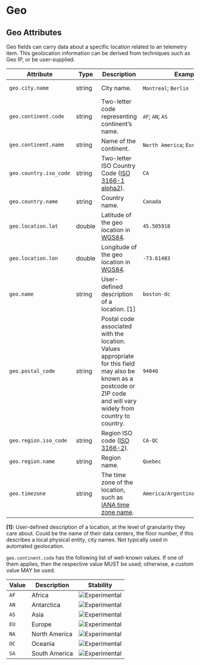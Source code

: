 <!--- Hugo front matter used to generate the website version of this page:
--->

<!-- NOTE: THIS FILE IS AUTOGENERATED. DO NOT EDIT BY HAND. -->
<!-- see templates/registry/markdown/attribute_namespace.md.j2 -->

# Geo

## Geo Attributes

Geo fields can carry data about a specific location related to an telemetry item. This geolocation information can be derived from techniques such as Geo IP, or be user-supplied.

| Attribute              | Type   | Description                                                                                                                                                           | Examples                         | Stability                                                        |
| ---------------------- | ------ | --------------------------------------------------------------------------------------------------------------------------------------------------------------------- | -------------------------------- | ---------------------------------------------------------------- |
| `geo.city.name`        | string | City name.                                                                                                                                                            | `Montreal`; `Berlin`             | ![Experimental](https://img.shields.io/badge/-experimental-blue) |
| `geo.continent.code`   | string | Two-letter code representing continent’s name.                                                                                                                        | `AF`; `AN`; `AS`                 | ![Experimental](https://img.shields.io/badge/-experimental-blue) |
| `geo.continent.name`   | string | Name of the continent.                                                                                                                                                | `North America`; `Europe`        | ![Experimental](https://img.shields.io/badge/-experimental-blue) |
| `geo.country.iso_code` | string | Two-letter ISO Country Code ([ISO 3166-1 alpha2](https://en.wikipedia.org/wiki/ISO_3166-1#Codes)).                                                                    | `CA`                             | ![Experimental](https://img.shields.io/badge/-experimental-blue) |
| `geo.country.name`     | string | Country name.                                                                                                                                                         | `Canada`                         | ![Experimental](https://img.shields.io/badge/-experimental-blue) |
| `geo.location.lat`     | double | Latitude of the geo location in [WGS84](https://en.wikipedia.org/wiki/World_Geodetic_System#WGS84).                                                                   | `45.505918`                      | ![Experimental](https://img.shields.io/badge/-experimental-blue) |
| `geo.location.lon`     | double | Longitude of the geo location in [WGS84](https://en.wikipedia.org/wiki/World_Geodetic_System#WGS84).                                                                  | `-73.61483`                      | ![Experimental](https://img.shields.io/badge/-experimental-blue) |
| `geo.name`             | string | User-defined description of a location. [1]                                                                                                                           | `boston-dc`                      | ![Experimental](https://img.shields.io/badge/-experimental-blue) |
| `geo.postal_code`      | string | Postal code associated with the location. Values appropriate for this field may also be known as a postcode or ZIP code and will vary widely from country to country. | `94040`                          | ![Experimental](https://img.shields.io/badge/-experimental-blue) |
| `geo.region.iso_code`  | string | Region ISO code ([ISO 3166-2](https://en.wikipedia.org/wiki/ISO_3166-2)).                                                                                             | `CA-QC`                          | ![Experimental](https://img.shields.io/badge/-experimental-blue) |
| `geo.region.name`      | string | Region name.                                                                                                                                                          | `Quebec`                         | ![Experimental](https://img.shields.io/badge/-experimental-blue) |
| `geo.timezone`         | string | The time zone of the location, such as [IANA time zone name](https://nodatime.org/TimeZones).                                                                         | `America/Argentina/Buenos_Aires` | ![Experimental](https://img.shields.io/badge/-experimental-blue) |

**[1]:** User-defined description of a location, at the level of granularity they care about. Could be the name of their data centers, the floor number, if this describes a local physical entity, city names. Not typically used in automated geolocation.

`geo.continent.code` has the following list of well-known values. If one of them applies, then the respective value MUST be used; otherwise, a custom value MAY be used.

| Value | Description   | Stability                                                        |
| ----- | ------------- | ---------------------------------------------------------------- |
| `AF`  | Africa        | ![Experimental](https://img.shields.io/badge/-experimental-blue) |
| `AN`  | Antarctica    | ![Experimental](https://img.shields.io/badge/-experimental-blue) |
| `AS`  | Asia          | ![Experimental](https://img.shields.io/badge/-experimental-blue) |
| `EU`  | Europe        | ![Experimental](https://img.shields.io/badge/-experimental-blue) |
| `NA`  | North America | ![Experimental](https://img.shields.io/badge/-experimental-blue) |
| `OC`  | Oceania       | ![Experimental](https://img.shields.io/badge/-experimental-blue) |
| `SA`  | South America | ![Experimental](https://img.shields.io/badge/-experimental-blue) |
